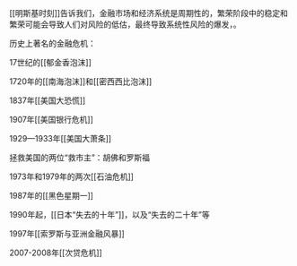 [[明斯基时刻]]告诉我们，金融市场和经济系统是周期性的，繁荣阶段中的稳定和繁荣可能会导致人们对风险的低估，最终导致系统性风险的爆发，。

历史上著名的金融危机：

17世纪的[[郁金香泡沫]]

1720年的[[南海泡沫]]和[[密西西比泡沫]]

1837年[[美国大恐慌]]

1907年[[美国银行危机]]

1929—1933年[[美国大萧条]]

拯救美国的两位“救市主”：胡佛和罗斯福

1973年和1979年的两次[[石油危机]]

1987年的[[黑色星期一]]

1990年起，[[日本“失去的十年”]]，以及“失去的二十年”等

1997年[[索罗斯与亚洲金融风暴]]

2007-2008年[[次贷危机]]
